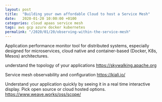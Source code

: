 ```yaml
---
layout: post
title:  "Building your own affordable Cloud to host a Service Mesh"
date:   2020-01-20 10:00:00 +0100
categories: cloud apaas service mesh 
tags: aws gcp azure docker kubernetes 
permalink: "/2020/01/20/observing-within-the-service-mesh"
---
```


Application performance monitor tool for distributed systems, especially designed for microservices, cloud native and container-based (Docker, K8s, Mesos) architectures.

understand the topology of your applications
https://skywalking.apache.org



Service mesh observability and configuration
https://kiali.io/


Understand your application quickly by seeing it in a real time interactive display. Pick open source or cloud hosted options.
https://www.weave.works/oss/scope/